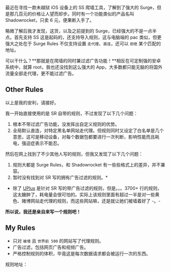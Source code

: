 最近在寻找一款未越狱 iOS 设备上的 SS 爬墙工具，了解到了强大的 Surge，但是那几百元的价格让人望而却步。同时有一个功能类似的产品名叫 Shadowrocket，只卖 6 元，便果断入手了。

略微了解后我才发现，这货，以及之前提到的 Surge，已经强大的不是一点半点。首先支持 SS 这是起码的，还支持导入规则，这与电脑端的 pac 类似，但更强大之处在于 Surge Rules 不仅支持设置 `走代理`、`直连`，还可以 `拒绝` 某个匹配的地址。

可以干什么？**那就是在爬墙的同时兼过滤广告功能！**相反在可定制强的安卓系统中，就算 root，我也还没找到这么强大的 App，大多数都只能无脑的将国外流量全部走代理，更不能过滤广告。

<!--more-->

## Other Rules

以上是我的安利，请接好。

我一开始直接使用的是 SR 自带的规则，不过发现了以下几个问题：

1. 根本不带过滤广告功能，没发挥出自定义规则的优势。
2. 全局默认直连，对特定黑名单网站走代理。但规则同时又设定了白名单是几个意思，这可是移动设备，对每个数据包都要进行一次判断，影响性能而且耗电，强迫症表示不能忍。

然后在网上找到了不少其他人写的规则，但我又发现了以下几个问题：

1. 规则大都是 Surge Rules，和 Shadowrocket 有一些些格式上的差异，并不兼容。
2. 暂时没有找到对 SR 写的拥有广告过滤的规则。*

* 除了 [UPlus](https://github.com/BurpSuite/UPlus-Shadowrocket) 是针对 SR 写的带广告过滤的规则，但是。。。3700+ 行的规则，这太臃肿了，耗电量会很可怕的。实际上该规则里面有超过一半是对一些黄色、赌博网站走代理的规则，而这些网站嘛，还是就让她们被墙着好了 -。-

**所以说，我还是亲自来写一个规则吧！**

## My Rules

- 只对 `被墙` 且 `世界前 500` 的网站写了代理规则。
- 广告过滤，包括网页广告和视频广告。
- 严格控制规则的体积，毕竟这是每次数据请求都会被运行一次的东西。

规则地址：
